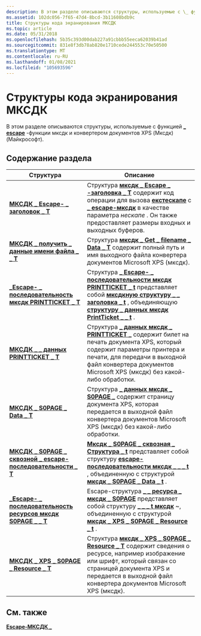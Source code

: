 ```yaml
---
description: В этом разделе описываются структуры, используемые с \_ функцией escape-функции мксдк и конвертером документов XPS (мксдк) (Майкрософт).
ms.assetid: 102dc056-7f65-47d4-8bcd-3b11608bdb9c
title: Структуры кода экранирования МКСДК
ms.topic: article
ms.date: 05/31/2018
ms.openlocfilehash: 5b35c393d00dab227a91cbbb55eeca62039b41ad
ms.sourcegitcommit: 831e8f3db78ab820e1710cede244553c70e50500
ms.translationtype: MT
ms.contentlocale: ru-RU
ms.lasthandoff: 01/08/2021
ms.locfileid: "105693596"
---
```

# <a name="mxdc-escape-code-structures"></a>Структуры кода экранирования МКСДК

В этом разделе описываются структуры, используемые с функцией [**\_ escape**](mxdc-escape.md) -функции мксдк и конвертером документов XPS (Мксдк) (Майкрософт).

## <a name="in-this-section"></a>Содержание раздела



| Структура                                                                              | Описание                                                                                                                                                                                                                                                                          |
|----------------------------------------------------------------------------------------|--------------------------------------------------------------------------------------------------------------------------------------------------------------------------------------------------------------------------------------------------------------------------------------|
| [**МКСДК \_ Escape- \_ заголовок \_ T**](mxdcescapeheader.md)<br/>                         | Структура [**мксдк \_ Escape \_ -заголовка \_ T**](/windows/desktop/printdocs/mxdcescapeheader) содержит код операции для вызова [**екстескапе**](/windows/desktop/api/Wingdi/nf-wingdi-extescape) с [**\_ escape-мксдк**](mxdc-escape.md) в качестве параметра *нескапе* . Он также предоставляет размеры входных и выходных буферов.<br/>  |
| [**МКСДК \_ получить \_ данные имени файла \_ \_ T**](mxdcgetfilenamedata.md)<br/>                 | Структура [**мксдк \_ Get \_ filename \_ Data \_ T**](/windows/desktop/printdocs/mxdcgetfilenamedata) содержит полный путь и имя выходного файла конвертера документов Microsoft XPS (мксдк).<br/>                                                                                                     |
| [**\_Escape- \_ последовательность мксдк PRINTTICKET \_ T**](mxdcprintticketescape.md)<br/>               | Структура [**\_ Escape- \_ последовательности мксдк PRINTTICKET \_ t**](mxdcprintticketescape.md) представляет собой [**мксдкную структуру \_ \_ заголовка \_ t**](mxdcescapeheader.md) , объединяющую [**структуру \_ данных мксдк PrintTicket \_ \_ t**](mxdcprintticketpassthrough.md) .<br/>                            |
| [**МКСДК \_ \_ данных PRINTTICKET \_ T**](mxdcprintticketpassthrough.md)<br/>            | Структура [**\_ данных мксдк \_ PRINTTICKET \_**](/windows/desktop/printdocs/mxdcprintticketpassthrough) содержит билет на печать документа XPS, который содержит параметры принтера и печати, для передачи в выходной файл конвертера документов Microsoft XPS (мксдк) без какой-либо обработки.<br/>              |
| [**МКСДК \_ S0PAGE \_ Data \_ T**](mxdcs0pagedata.md)<br/>                             | Структура [**\_ данных мксдк \_ S0PAGE \_**](/windows/desktop/printdocs/mxdcs0pagedata) содержит страницу документа XPS, которая передается в выходной файл конвертера документов Microsoft XPS (мксдк) без какой-либо обработки.<br/>                                                                                  |
| [**МКСДК \_ S0PAGE \_ сквозной \_ escape-последовательности \_ T**](mxdcs0pagepassthroughescape.md)<br/> | [**Мксдк \_ S0PAGE \_ сквозная \_ Структура \_ t**](/windows/desktop/printdocs/mxdcs0pagepassthroughescape) представляет собой структуру [**escape-последовательности мксдк \_ \_ \_ t**](mxdcescapeheader.md) , объединенную с структурой [**мксдк \_ S0PAGE \_ Data \_ t**](mxdcs0pagedata.md) .<br/>                             |
| [**\_Escape- \_ последовательность ресурсов мксдк S0PAGE \_ \_ T**](mxdcs0pageresourceescape.md)<br/>       | Escape-структура [**\_ \_ ресурса \_ мксдк \_ S0PAGE**](/windows/desktop/printdocs/mxdcs0pageresourceescape) представляет собой структуру [**\_ \_ \_ t мксдк**](mxdcescapeheader.md) ~, объединенную с структурой [**мксдк \_ XPS \_ S0PAGE \_ Resource \_ t**](mxdcxpss0pageresource.md) .<br/>                   |
| [**МКСДК \_ XPS \_ S0PAGE \_ Resource \_ T**](mxdcxpss0pageresource.md)<br/>             | Структура [**мксдк \_ XPS \_ S0PAGE \_ Resource \_ T**](/windows/desktop/printdocs/mxdcxpss0pageresource) содержит сведения о ресурсе, например изображение или шрифт, который связан со страницей документа XPS и передается в выходной файл конвертера документов Microsoft XPS (мксдк).<br/> |



 

## <a name="related-topics"></a>См. также

<dl> <dt>

[**Escape-МКСДК \_**](mxdc-escape.md)
</dt> </dl>

 

